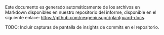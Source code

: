 Este documento es generado automáticamente de los archivos en Markdown disponibles en nuestro repositorio del informe, disponible en el siguiente enlace: <https://github.com/nexgeniusupc/plantguard-docs>.

TODO: Incluir capturas de pantalla de insights de commits en el repositorio.
